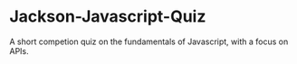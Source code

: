 # Jackson-Javascript-Quiz
A short competion quiz on the fundamentals of Javascript, with a focus on APIs. 
